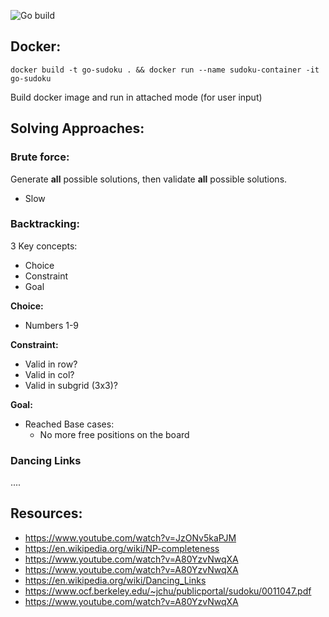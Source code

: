 ![Go build](https://github.com/jacques-andre/go-sudoku/actions/workflows/go.yml/badge.svg)


## Docker:
```
docker build -t go-sudoku . && docker run --name sudoku-container -it go-sudoku
```
Build docker image and run in attached mode (for user input)


## Solving Approaches:
### Brute force:
Generate **all** possible solutions, then validate **all** possible solutions.
- Slow

### Backtracking:
3 Key concepts:
- Choice
- Constraint
- Goal

**Choice:**
- Numbers 1-9

**Constraint:**
- Valid in row?
- Valid in col?
- Valid in subgrid (3x3)?

**Goal:**
- Reached Base cases:
  - No more free positions on the board

### Dancing Links
....

## Resources:
- https://www.youtube.com/watch?v=JzONv5kaPJM
- https://en.wikipedia.org/wiki/NP-completeness
- https://www.youtube.com/watch?v=A80YzvNwqXA
- https://www.youtube.com/watch?v=A80YzvNwqXA
- https://en.wikipedia.org/wiki/Dancing_Links
- https://www.ocf.berkeley.edu/~jchu/publicportal/sudoku/0011047.pdf
- https://www.youtube.com/watch?v=A80YzvNwqXA 
